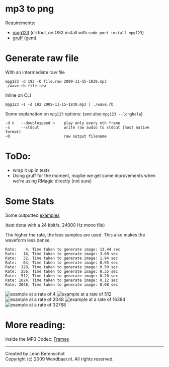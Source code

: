 mp3 to png
==========

Requirements:

* [mpg123](http://www.mpg123.de/) (cli tool, on OSX install with `sudo port install mpg123`)
* [gruff](http://nubyonrails.com/pages/gruff) (gem)

Generate raw file
=================

With an intermediate raw file

    mpg123 -d 192 -O file.raw 2009-11-15-1830.mp3
    ./wave.rb file.raw

Inline on CLI

    mpg123 -s -d 192 2009-11-15-1830.mp3 | ./wave.rb

Some explanation on `mpg123` options: (see also `mpg123 --longhelp`)

	-d n   --doublespeed n    play only every nth frame
	-s     --stdout           write raw audio to stdout (host native format)
	-O                        raw output filename

ToDo:
=====

* wrap it up in tests
* Using gruff for the moment, maybe we get some inprovements when we're using RMagic directly (not sure)

Some Stats
==========

Some outputted [examples](http://wendbaar.nl/github/)

(test done with a 24 kbit/s, 24000 Hz mono file)

The higher the rate, the less samples are used. This also makes the waveform less dense.

	Rate:    4, Time taken to generate image: 13.44 sec
	Rate:   16, Time taken to generate image: 3.68 sec
	Rate:   32, Time taken to generate image: 1.94 sec
	Rate:   64, Time taken to generate image: 0.95 sec
	Rate:  128, Time taken to generate image: 0.50 sec
	Rate:  256, Time taken to generate image: 0.35 sec
	Rate:  512, Time taken to generate image: 0.20 sec
	Rate: 1024, Time taken to generate image: 0.12 sec
	Rate: 2048, Time taken to generate image: 0.08 sec

![example at a rate of 4    ](http://wendbaar.nl/github/generated_from_file_0004.png "Rate of 4")
![example at a rate of 512  ](http://wendbaar.nl/github/generated_from_file_0512.png "Rate of 512")
![example at a rate of 2048 ](http://wendbaar.nl/github/generated_from_file_2048.png "Rate of 2048")
![example at a rate of 16384](http://wendbaar.nl/github/generated_from_file_16384.png "Rate of 16384")
![example at a rate of 32768](http://wendbaar.nl/github/generated_from_file_32768.png "Rate of 32768")

More reading:
==========

Inside the MP3 Codec: [Frames](http://www.mp3-converter.com/mp3codec/frames.htm) 


---

Created by Leon Berenschot  
Copyright (c) 2009 Wendbaar.nl. All rights reserved.
